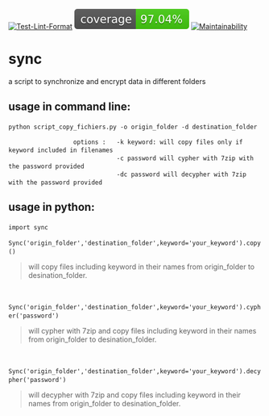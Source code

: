 [![Test-Lint-Format](https://github.com/aurelpere/python-sync/actions/workflows/main.yml/badge.svg)](https://github.com/aurelpere/python-sync/actions/workflows/main.yml) ![test-coverage badge](./coverage-badge.svg) <a href="https://codeclimate.com/github/aurelpere/python-sync/test_coverage">  [![Maintainability](https://api.codeclimate.com/v1/badges/134ac26217ff8421bdf1/maintainability)](https://codeclimate.com/github/aurelpere/python-sync/maintainability)
  
# sync
a script to synchronize and encrypt data in different folders

## usage in command line:<br>
`python script_copy_fichiers.py -o origin_folder -d destination_folder`<br>

                      options :   -k keyword: will copy files only if keyword included in filenames
                                  -c password will cypher with 7zip with the password provided
                                  -dc password will decypher with 7zip with the password provided

## usage in python:<br>
`import sync`
  
`Sync('origin_folder','destination_folder',keyword='your_keyword').copy()`
>will copy files including keyword in their names from origin_folder to desination_folder.   
<br>
    
`Sync('origin_folder','destination_folder',keyword='your_keyword').cypher('password')`
>will cypher with 7zip and copy files including keyword in their names from origin_folder to desination_folder.  
<br>
    
`Sync('origin_folder','destination_folder',keyword='your_keyword').decypher('password')`
>will decypher with 7zip and copy files including keyword in their names from origin_folder to desination_folder. 

